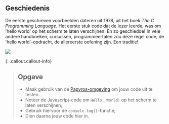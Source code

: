 ## Geschiedenis

De eerste geschreven voorbeelden dateren uit 1978, uit het boek *The C Programming Language*. Het eerste stuk code dat de lezer leerde, 
was om 'hello world' op het scherm te laten verschijnen. En zo geschiedde! In vele andere handboeken, cursussen, programmeertalen zou
deze regel code, de 'hello world'-opdracht, de allereerste oefening zijn. Een traditie! 

<img src="https://upload.wikimedia.org/wikipedia/commons/2/21/Hello_World_Brian_Kernighan_1978.jpg"/>

{: .callout.callout-info}
>## Opgave
>* Maak gebruik van de [Papyros-omgeving](https://papyros.dodona.be/?locale=nl&language=JavaScript) om jouw code uit te testen. 
>* Noteer de Javascript-code om `Hello, World!` op het scherm te laten verschijnen;
>* Gebruik hiervoor de `console.log()`-functie;
>* Dien daarna jouw code hier in. 
